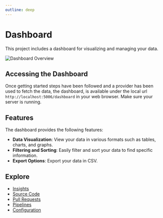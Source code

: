```yaml
---
outline: deep
---
```


# Dashboard

This project includes a dashboard for visualizing and managing your data.

![Dashboard Overview](/dashboard/dashboard.png)

## Accessing the Dashboard

Once getting started steps have been followed and a provider has been used to fetch the data, the dashboard, is available
under the local url `http://localhost:5006/dashboard` in your web browser. Make sure your server is running.

## Features

The dashboard provides the following features:

- **Data Visualization**: View your data in various formats such as tables, charts, and graphs.
- **Filtering and Sorting**: Easily filter and sort your data to find specific information.
- **Export Options**: Export your data in CSV.

## Explore

- [Insights](./dashboard/insights.md)
- [Source Code](./dashboard/code.md)
- [Pull Requests](./dashboard/prs.md)
- [Pipelines](./dashboard/pipelines.md)
- [Configuration](./dashboard/configuration.md)
